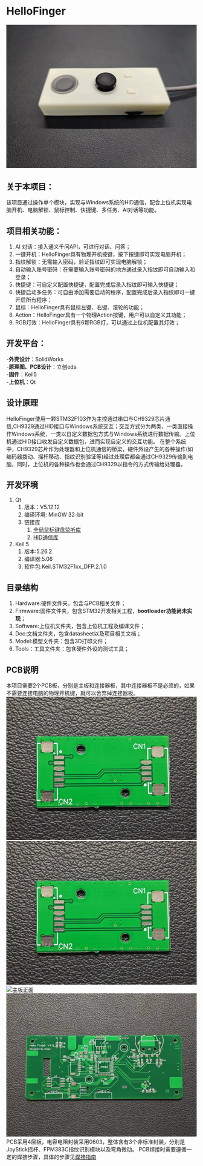 # HelloFinger
![HelloFinger](https://github.com/Magiclxw/HelloFinger/blob/main/4.Doc/Image/HelloFinger.jpg)
## 关于本项目：
该项目通过操作单个模块，实现与Windows系统的HID通信，配合上位机实现电脑开机、电脑解锁、鼠标控制、快捷键、多任务、AI对话等功能。

## 项目相关功能：  
  1. AI 对话：接入通义千问API，可进行对话、问答；
  2. 一键开机：HelloFinger具有物理开机按键，按下按键即可实现电脑开机；
  3. 指纹解锁：无需输入密码，验证指纹即可实现电脑解锁；
  4. 自动输入账号密码：在需要输入账号密码的地方通过录入指纹即可自动输入和登录；
  5. 快捷键：可自定义配置快捷键，配置完成后录入指纹即可输入快捷键；
  6. 快捷启动多任务：可自由添加需要启动的程序，配置完成后录入指纹即可一键开启所有程序；
  7. 鼠标：HelloFinger具有鼠标左键、右键、滚轮的功能；
  8. Action：HelloFinger具有一个物理Action按键，用户可以自定义其功能；
  9. RGB灯效：HelloFinger具有6颗RGB灯，可以通过上位机配置其灯效；

## 开发平台：
-**外壳设计**：SolidWorks  
-**原理图、PCB设计**：立创eda  
-**固件**：Keil5  
-**上位机**：Qt  

## 设计原理
HelloFinger使用一颗STM32F103作为主控通过串口与CH9329芯片通信,CH9329通过HID接口与Windows系统交互；交互方式分为两类，一类直接操作Windows系统，一类以自定义数据包方式与Windows系统进行数据传输。上位机通过HID接口收发自定义数据包，进而实现自定义的交互功能。
在整个系统中，CH9329芯片作为处理器和上位机通信的桥梁，硬件外设产生的各种操作(如编码器拨动、摇杆移动、指纹识别验证等)经过处理后都会通过CH9329传输到电脑，同时，上位机的各种操作也会通过CH9329以指令的方式传输给处理器。

## 开发环境
  1. Qt
     1. 版本：V5.12.12
     2. 编译环境: MinGW 32-bit
     3. 链接库
        1. [全局鼠标键盘监听库](https://github.com/mahuifa/QtGlobalEvent)
        2. [HID通信库](https://github.com/libusb/hidapi)
  2. Keil 5
     1. 版本:5.26.2
     2. 编译器:5.06
     3. 软件包:Keil.STM32F1xx_DFP.2.1.0

## 目录结构
  1. Hardware:硬件文件夹，包含与PCB相关文件；
  2. Firmware:固件文件夹，包含STM32开发相关工程，**bootloader功能尚未实现**；
  3. Software:上位机文件夹，包含上位机工程及编译文件；
  4. Doc:文档文件夹，包含datasheet以及项目相关文档；
  5. Model:模型文件夹：包含3D打印文件；
  6. Tools：工具文件夹：包含硬件外设的测试工具；

## PCB说明
本项目需要2个PCB板，分别是主板和连接器板，其中连接器板不是必须的，如果不需要连接电脑的物理开机键，就可以舍弃掉连接器板。
![连接器板正面](https://github.com/Magiclxw/HelloFinger/blob/main/4.Doc/Image/%E8%BF%9E%E6%8E%A5%E5%99%A8%E6%9D%BF%E6%AD%A3%E9%9D%A2.jpg)
![连接器板背面](https://github.com/Magiclxw/HelloFinger/blob/main/4.Doc/Image/%E8%BF%9E%E6%8E%A5%E5%99%A8%E6%9D%BF%E6%AD%A3%E9%9D%A2.jpg)
![主板正面]()
![主板背面](https://github.com/Magiclxw/HelloFinger/blob/main/4.Doc/Image/%E4%B8%BB%E6%9D%BF%E8%83%8C%E9%9D%A2.jpg)
PCB采用4层板，电容电阻封装采用0603，整体含有3个非标准封装，分别是JoyStick摇杆、FPM383C指纹识别模块以及弯角微动。
PCB焊接时需要遵循一定的焊接步骤，具体的步骤见[焊接指南](https://github.com/Magiclxw/HelloFinger/blob/main/4.Doc/HelloFinger%E7%84%8A%E6%8E%A5%E6%8C%87%E5%8D%97V1.0.pdf)
